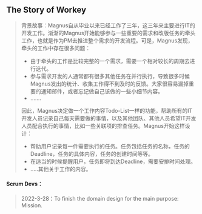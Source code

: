 ## The Story of Workey

> 背景故事：Magnus自从毕业以来已经工作了三年，这三年来主要进行IT的开发工作。渐渐的Magnus开始能够参与一些重要的需求和改版任务的牵头工作，也就是作为PM去推进整个需求的开发流程。可是，Magnus发现，牵头的工作中存在很多问题：
>
> - 由于牵头的工作是比较完整的一个需求，需要一个相对较长的周期去进行迭代。
> - 参与需求开发的人通常都有很多其他任务在并行执行，导致很多时候Magnus发出的统计、收集工作得不到及时的反馈。大家很容易漏掉重要的通知邮件，或者忘记做自己该做的一些小细节内容。
> - .......
>
> 因此，Magnus决定做一个工作内容Todo-List一样的功能，帮助所有的IT开发人员记录自己每天需要做的事情，以及其他团队、其他人员希望IT开发人员配合执行的事情，比如一些关联项的排查任务。Magnus开始这样设计：
>
> - 帮助用户记录每一件需要执行的任务。任务包括任务的名称，任务的Deadline，任务的具体内容，任务的创建时间等等。
> - 在适当的时候提醒用户，任务即将到达Deadline，需要安排时间处理。
> - .....其他关于工作的内容。



#### Scrum Devs：

> 2022-3-28：To finish the domain design for the main purpose: Mission.



